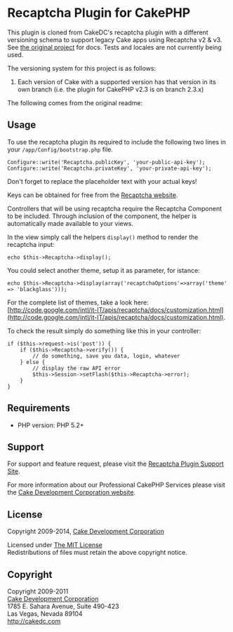 # Recaptcha Plugin for CakePHP #

This plugin is cloned from CakeDC's recaptcha plugin with a different versioning schema to support legacy Cake apps using Recaptcha v2 & v3. See [the original project](https://github.com/CakeDC/recaptcha) for docs. Tests and locales are not currently being used.

The versioning system for this project is as follows:
1. Each version of Cake with a supported version has that version in its own branch (i.e. the plugin for CakePHP v2.3 is on branch 2.3.x)

The following comes from the original readme:

## Usage ##

To use the recaptcha plugin its required to include the following two lines in your `/app/Config/bootstrap.php` file.

	Configure::write('Recaptcha.publicKey', 'your-public-api-key');
	Configure::write('Recaptcha.privateKey', 'your-private-api-key');

Don't forget to replace the placeholder text with your actual keys!

Keys can be obtained for free from the [Recaptcha website](http://www.google.com/recaptcha).

Controllers that will be using recaptcha require the Recaptcha Component to be included. Through inclusion of the component, the helper is automatically made available to your views.

In the view simply call the helpers `display()` method to render the recaptcha input:

	echo $this->Recaptcha->display();

You could select another theme, setup it as parameter, for istance:

	echo $this->Recaptcha->display(array('recaptchaOptions'=>array('theme' => 'blackglass')));

For the complete list of themes, take a look here: [http://code.google.com/intl/it-IT/apis/recaptcha/docs/customization.html](http://code.google.com/intl/it-IT/apis/recaptcha/docs/customization.html).

To check the result simply do something like this in your controller:

	if ($this->request->is('post')) {
		if ($this->Recaptcha->verify()) {
			// do something, save you data, login, whatever
		} else {
			// display the raw API error
			$this->Session->setFlash($this->Recaptcha->error);
		}
	}

## Requirements ##

* PHP version: PHP 5.2+

## Support ##

For support and feature request, please visit the [Recaptcha Plugin Support Site](https://github.com/CakeDC/recaptcha/issues).

For more information about our Professional CakePHP Services please visit the [Cake Development Corporation website](http://cakedc.com).

## License ##

Copyright 2009-2014, [Cake Development Corporation](http://cakedc.com)

Licensed under [The MIT License](http://www.opensource.org/licenses/mit-license.php)<br/>
Redistributions of files must retain the above copyright notice.

## Copyright ###

Copyright 2009-2011<br/>
[Cake Development Corporation](http://cakedc.com)<br/>
1785 E. Sahara Avenue, Suite 490-423<br/>
Las Vegas, Nevada 89104<br/>
http://cakedc.com<br/>
